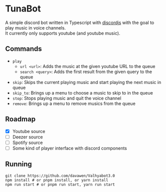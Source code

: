 # TunaBot

A simple discord bot written in Typescript with [discordjs](https://discord.js.org/#/) with the goal to play music in voice channels.  
It currently only supports youtube (and youtube music).

## Commands

- `play`
  - `url <url>`: Adds the music at the given youtube URL to the queue
  - `search <query>`: Adds the first result from the given query to the queue
- `skip`: Skips the current playing music and start playing the next music in queue
- `skip_to`: Brings up a menu to choose a music to skip to in the queue
- `stop`: Stops playing music and quit the voice channel
- `remove`: Brings up a menu to remove musics from the queue

## Roadmap

- [x] Youtube source
- [ ] Deezer source
- [ ] Spotify source
- [ ] Some kind of player interface with discord components

## Running

```
git clone https://github.com/davawen/Valhyabot3.0
npm install # or pnpm install, or yarn install
npm run start # or pnpm run start, yarn run start
```
